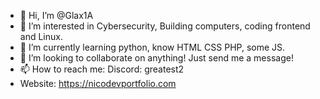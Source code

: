 - 👋 Hi, I’m @Glax1A
- 👀 I’m interested in Cybersecurity, Building computers, coding frontend and Linux.
- 🌱 I’m currently learning python, know HTML CSS PHP, some JS.
- 💞️ I’m looking to collaborate on anything! Just send me a message!
- 📫 How to reach me: Discord: greatest2
- Website: https://nicodevportfolio.com

<!---
Glax1A/Glax1A is a ✨ special ✨ repository because its `README.md` (this file) appears on your GitHub profile.
You can click the Preview link to take a look at your changes.
--->
